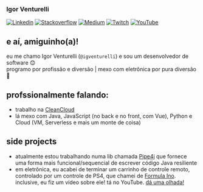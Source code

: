 ### Igor Venturelli 

[![Linkedin](https://img.shields.io/badge/-LinkedIn-blue?style=flat-square&logo=Linkedin&logoColor=white&link=https://www.linkedin.com/in/igventurelli/)](https://www.linkedin.com/in/igventurelli/)
[![Stackoverflow](https://img.shields.io/badge/-StackOverflow-4CA143?style=flat-square&logo=Stackoverflow&logoColor=white&link=https://pt.stackoverflow.com/users/5963/igventurelli)](https://pt.stackoverflow.com/users/5963/igventurelli)
[![Medium](https://img.shields.io/badge/-Medium-000000?style=flat-square&labelColor=000000&logo=Medium&link=https://medium.com/@igventurelli)](https://medium.com/@igventurelli)
[![Twitch](https://img.shields.io/badge/-Twitch-6441a5?style=flat-square&logo=Twitch&logoColor=white&link=https://www.twitch.tv/igventurelli)](https://www.twitch.tv/igventurelli)
[![YouTube](https://img.shields.io/badge/-YouTube-c14438?style=flat-square&logo=Youtube&logoColor=white&link=https://www.youtube.com/channel/UCHAvXiomV978D9bnAmcHRng)](https://www.youtube.com/channel/UCHAvXiomV978D9bnAmcHRng)

## e aí, amiguinho(a)!

eu me chamo Igor Venturelli (`@igventurelli`) e sou um desenvolvedor de software 😊  
programo por profissão e diversão | mexo com eletrônica por pura diversão 🤖

## profssionalmente falando:

- trabalho na [CleanCloud](https://cleancloud.io)
- lá mexo com Java, JavaScript (no back e no front, com Vue), Python e Cloud (VM, Serverless e mais um monte de coisa)

## side projects

- atualmente estou trabalhando numa lib chamada [Pipe4j](https://github.com/igventurelli/pipe4j) que fornece uma forma mais funcional/sequencial de escrever código Java resiliente
- em eletrônica, eu acabei de terminar um carrinho de controle remoto, controlado por um controle de PS4, que chamei de [Formula Ino](https://github.com/igventurelli/formula-ino). inclusive, eu fiz um vídeo sobre ele! tá no YouTube. [dá uma olhada!](https://www.youtube.com/watch?v=Anw2yGXAxic)
